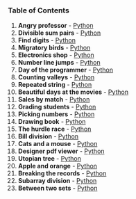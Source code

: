 ### Table of Contents
1. __Angry professor__ - [Python](Angry%20Professor.py)
1. __Divisible sum pairs__ - [Python](Divisible%20Sum%20Pairs.py)
1. __Find digits__ - [Python](Find%20Digits.py)
1. __Migratory birds__ - [Python](Migratory%20Birds.py)
1. __Electronics shop__ - [Python](Electronics%20Shop.py)
1. __Number line jumps__ - [Python](Number%20Line%20Jumps.py)
1. __Day of the programmer__ - [Python](Day%20of%20the%20Programmer.py)
1. __Counting valleys__ - [Python](Counting%20Valleys.py)
1. __Repeated string__ - [Python](Repeated%20String.py)
1. __Beautiful days at the movies__ - [Python](Beautiful%20Days%20at%20the%20Movies.py)
1. __Sales by match__ - [Python](Sales%20by%20Match.py)
1. __Grading students__ - [Python](Grading%20Students.py)
1. __Picking numbers__ - [Python](Picking%20Numbers.py)
1. __Drawing book__ - [Python](Drawing%20Book.py)
1. __The hurdle race__ - [Python](The%20Hurdle%20Race.py)
1. __Bill division__ - [Python](Bill%20Division.py)
1. __Cats and a mouse__ - [Python](Cats%20and%20a%20Mouse.py)
1. __Designer pdf viewer__ - [Python](Designer%20PDF%20Viewer.py)
1. __Utopian tree__ - [Python](Utopian%20Tree.py)
1. __Apple and orange__ - [Python](Apple%20and%20Orange.py)
1. __Breaking the records__ - [Python](Breaking%20the%20Records.py)
1. __Subarray division__ - [Python](Subarray%20Division.py)
1. __Between two sets__ - [Python](Between%20Two%20Sets.py)
